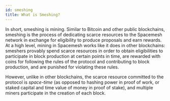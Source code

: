 ```yaml
---
id: smeshing
title: What is Smeshing?
---
```


In short, smeshing is mining. Similar to Bitcoin and other public blockchains, smeshing is the process of dedicating scarce resources to the Spacemesh network in exchange for eligibility to produce proposals and earn rewards. At a high level, mining in Spacemesh works like it does in other blockchains: smeshers provably spend scarce resources in order to obtain eligibilities to participate in block production at certain points in time, are rewarded with coins for following the rules of the protocol and contributing to block production, and are punished for violating these rules.

However, unlike in other blockchains, the scarce resource committed to the protocol is _space-time_ (as opposed to hashing power in proof of work, or staked capital and time value of money in proof of stake), and multiple miners participate in the creation of each block.
